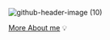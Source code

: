 ![github-header-image (10)](https://github.com/prashanti-ps/prashanti-ps/assets/78148121/ac154cc0-35ec-4e99-b195-6435b45565a8)

[More About me](https://prashanti-ps-portfolio.my.canva.site/) 💡
